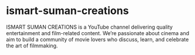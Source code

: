 # ismart-suman-creations
ISMART SUMAN CREATIONS is a YouTube channel delivering quality entertainment and film-related content. We’re passionate about cinema and aim to build a community of movie lovers who discuss, learn, and celebrate the art of filmmaking.
